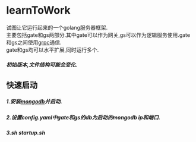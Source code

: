 # learnToWork
试图让它运行起来的一个golang服务器框架.<br>
主要包括gate和gs两部分.其中gate可以作为网关,gs可以作为逻辑服务使用.gate和gs之间使用[grpc](https://github.com/grpc/grpc-go)通信.<br>
gate和gs均可以水平扩展,同时运行多个.

##### 初始版本,文件结构可能会变化.

快速启动
--------
##### 1.安装[mongodb](https://www.mongodb.com/download-center?jmp=nav#atlas)并启动.
##### 2.设置config.yaml中gate和gs的db为启动的mongodb ip和端口.
##### 3.sh startup.sh

